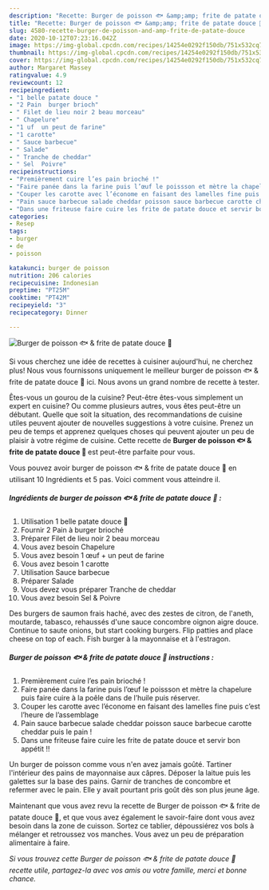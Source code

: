 ```yaml
---
description: "Recette: Burger de poisson 🐟 &amp;amp; frite de patate douce 🍠"
title: "Recette: Burger de poisson 🐟 &amp;amp; frite de patate douce 🍠"
slug: 4580-recette-burger-de-poisson-and-amp-frite-de-patate-douce
date: 2020-10-12T07:23:16.042Z
image: https://img-global.cpcdn.com/recipes/14254e0292f150db/751x532cq70/burger-de-poisson-🐟-frite-de-patate-douce-🍠-photo-principale-de-la-recette.jpg
thumbnail: https://img-global.cpcdn.com/recipes/14254e0292f150db/751x532cq70/burger-de-poisson-🐟-frite-de-patate-douce-🍠-photo-principale-de-la-recette.jpg
cover: https://img-global.cpcdn.com/recipes/14254e0292f150db/751x532cq70/burger-de-poisson-🐟-frite-de-patate-douce-🍠-photo-principale-de-la-recette.jpg
author: Margaret Massey
ratingvalue: 4.9
reviewcount: 12
recipeingredient:
- "1 belle patate douce "
- "2 Pain  burger brioch"
- " Filet de lieu noir 2 beau morceau"
- " Chapelure"
- "1 uf  un peut de farine"
- "1 carotte"
- " Sauce barbecue"
- " Salade"
- " Tranche de cheddar"
- " Sel  Poivre"
recipeinstructions:
- "Premièrement cuire l’es pain brioché !"
- "Faire panée dans la farine puis l’œuf le poissson et mètre la chapelure puis faire cuire à la poêle dans de l’huile puis réserver."
- "Couper les carotte avec l’économe en faisant des lamelles fine puis c’est l’heure de l’assemblage"
- "Pain sauce barbecue salade cheddar poisson sauce barbecue carotte cheddar puis le pain !"
- "Dans une friteuse faire cuire les frite de patate douce et servir bon appétit !!"
categories:
- Resep
tags:
- burger
- de
- poisson

katakunci: burger de poisson 
nutrition: 206 calories
recipecuisine: Indonesian
preptime: "PT25M"
cooktime: "PT42M"
recipeyield: "3"
recipecategory: Dinner

---
```



![Burger de poisson 🐟 &amp; frite de patate douce 🍠](https://img-global.cpcdn.com/recipes/14254e0292f150db/751x532cq70/burger-de-poisson-🐟-frite-de-patate-douce-🍠-photo-principale-de-la-recette.jpg)

Si vous cherchez une idée de recettes à cuisiner aujourd'hui, ne cherchez plus! Nous vous fournissons uniquement le meilleur burger de poisson 🐟 &amp; frite de patate douce 🍠 ici. Nous avons un grand nombre de recette à tester.

Êtes-vous un gourou de la cuisine? Peut-être êtes-vous simplement un expert en cuisine? Ou comme plusieurs autres, vous êtes peut-être un débutant. Quelle que soit la situation, des recommandations de cuisine utiles peuvent ajouter de nouvelles suggestions à votre cuisine. Prenez un peu de temps et apprenez quelques choses qui peuvent ajouter un peu de plaisir à votre régime de cuisine. Cette recette de <strong> Burger de poisson 🐟 &amp; frite de patate douce 🍠 </strong> est peut-être parfaite pour vous.

<!--inarticleads1-->

Vous pouvez avoir burger de poisson 🐟 &amp; frite de patate douce 🍠 en utilisant 10 Ingrédients et 5 pas. Voici comment vous atteindre il.

##### Ingrédients de burger de poisson 🐟 &amp; frite de patate douce 🍠 :

1. Utilisation 1 belle patate douce 🍠
1. Fournir 2 Pain à burger brioché
1. Préparer  Filet de lieu noir 2 beau morceau
1. Vous avez besoin  Chapelure
1. Vous avez besoin 1 œuf + un peut de farine
1. Vous avez besoin 1 carotte
1. Utilisation  Sauce barbecue
1. Préparer  Salade
1. Vous devez vous préparer  Tranche de cheddar
1. Vous avez besoin  Sel &amp; Poivre


Des burgers de saumon frais haché, avec des zestes de citron, de l&#39;aneth, moutarde, tabasco, rehaussés d&#39;une sauce concombre oignon aigre douce. Continue to saute onions, but start cooking burgers. Flip patties and place cheese on top of each. Fish burger à la mayonnaise et à l&#39;estragon. 

<!--inarticleads2-->

##### Burger de poisson 🐟 &amp; frite de patate douce 🍠 instructions :

1. Premièrement cuire l’es pain brioché !
1. Faire panée dans la farine puis l’œuf le poissson et mètre la chapelure puis faire cuire à la poêle dans de l’huile puis réserver.
1. Couper les carotte avec l’économe en faisant des lamelles fine puis c’est l’heure de l’assemblage
1. Pain sauce barbecue salade cheddar poisson sauce barbecue carotte cheddar puis le pain !
1. Dans une friteuse faire cuire les frite de patate douce et servir bon appétit !!


Un burger de poisson comme vous n&#39;en avez jamais goûté. Tartiner l&#39;intérieur des pains de mayonnaise aux câpres. Déposer la laitue puis les galettes sur la base des pains. Garnir de tranches de concombre et refermer avec le pain. Elle y avait pourtant pris goût dès son plus jeune âge. 

<!--inarticleads1-->

<p>
Maintenant que vous avez revu la recette de Burger de poisson 🐟 &amp; frite de patate douce 🍠, et que vous avez également le savoir-faire dont vous avez besoin dans la zone de cuisson. Sortez ce tablier, dépoussiérez vos bols à mélanger et retroussez vos manches. Vous avez un peu de préparation alimentaire à faire.
</p>

<p>
<i>Si vous trouvez cette Burger de poisson 🐟 &amp; frite de patate douce 🍠 recette utile, partagez-la avec vos amis ou votre famille, merci et bonne chance.</i>
</p>
